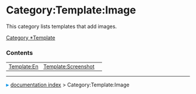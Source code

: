 # Category:Template:Image
This category lists templates that add images.

[Category   *Template](Category_Template.md)

### Contents

|     |     |     |
| --- | --- | --- |
| [Template:En](wiki/Template_En.md) | [Template:Screenshot](wiki/Template_Screenshot.md) |



---
![](images/Right_arrow.png) [documentation index](../README.md) > Category:Template:Image
